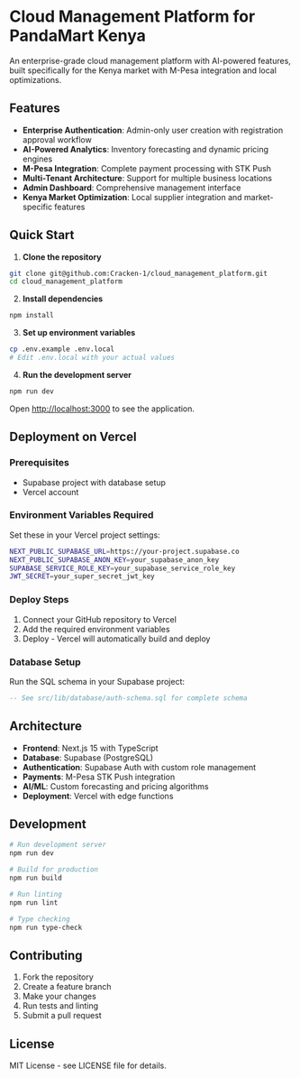 # Cloud Management Platform for PandaMart Kenya

An enterprise-grade cloud management platform with AI-powered features, built specifically for the Kenya market with M-Pesa integration and local optimizations.

## Features

- **Enterprise Authentication**: Admin-only user creation with registration approval workflow
- **AI-Powered Analytics**: Inventory forecasting and dynamic pricing engines
- **M-Pesa Integration**: Complete payment processing with STK Push
- **Multi-Tenant Architecture**: Support for multiple business locations
- **Admin Dashboard**: Comprehensive management interface
- **Kenya Market Optimization**: Local supplier integration and market-specific features

## Quick Start

1. **Clone the repository**
```bash
git clone git@github.com:Cracken-1/cloud_management_platform.git
cd cloud_management_platform
```

2. **Install dependencies**
```bash
npm install
```

3. **Set up environment variables**
```bash
cp .env.example .env.local
# Edit .env.local with your actual values
```

4. **Run the development server**
```bash
npm run dev
```

Open [http://localhost:3000](http://localhost:3000) to see the application.

## Deployment on Vercel

### Prerequisites
- Supabase project with database setup
- Vercel account

### Environment Variables Required
Set these in your Vercel project settings:

```bash
NEXT_PUBLIC_SUPABASE_URL=https://your-project.supabase.co
NEXT_PUBLIC_SUPABASE_ANON_KEY=your_supabase_anon_key
SUPABASE_SERVICE_ROLE_KEY=your_supabase_service_role_key
JWT_SECRET=your_super_secret_jwt_key
```

### Deploy Steps
1. Connect your GitHub repository to Vercel
2. Add the required environment variables
3. Deploy - Vercel will automatically build and deploy

### Database Setup
Run the SQL schema in your Supabase project:
```sql
-- See src/lib/database/auth-schema.sql for complete schema
```

## Architecture

- **Frontend**: Next.js 15 with TypeScript
- **Database**: Supabase (PostgreSQL)
- **Authentication**: Supabase Auth with custom role management
- **Payments**: M-Pesa STK Push integration
- **AI/ML**: Custom forecasting and pricing algorithms
- **Deployment**: Vercel with edge functions

## Development

```bash
# Run development server
npm run dev

# Build for production
npm run build

# Run linting
npm run lint

# Type checking
npm run type-check
```

## Contributing

1. Fork the repository
2. Create a feature branch
3. Make your changes
4. Run tests and linting
5. Submit a pull request

## License

MIT License - see LICENSE file for details.
